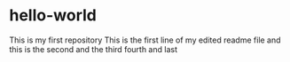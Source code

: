 # hello-world
This is my first repository
This is the first line of my edited readme file
and this is the second
and the third
fourth
and last

